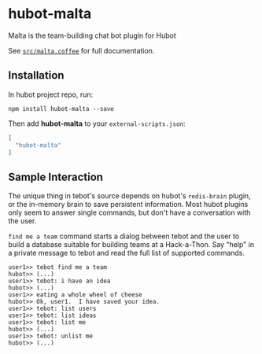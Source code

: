 # hubot-malta

Malta is the team-building chat bot plugin for Hubot

See [`src/malta.coffee`](src/malta.coffee) for full documentation.

## Installation

In hubot project repo, run:

`npm install hubot-malta --save`

Then add **hubot-malta** to your `external-scripts.json`:

```json
[
  "hubot-malta"
]
```

## Sample Interaction

The unique thing in tebot's source depends on hubot's `redis-brain` plugin, or
the in-memory brain to save persistent information.  Most hubot plugins only
seem to answer single commands, but don't have a conversation with the user.

`find me a team` command starts a dialog between tebot and the user to build a
database suitable for building teams at a Hack-a-Thon.  Say "help" in a private
message to tebot and read the full list of supported commands.

```
user1>> tebot find me a team
hubot>> (...)
user1>> tebot: i have an idea
hubot>> (...)
user1>> eating a whole wheel of cheese
hubot>> Ok, user1.  I have saved your idea.
user1>> tebot: list users
user1>> tebot: list ideas
user1>> tebot: list me
hubot>> (...)
user1>> tebot: unlist me
hubot>> (...)
```

